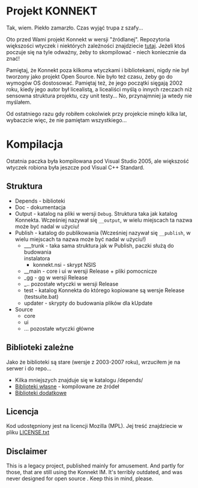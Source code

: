 Projekt KONNEKT
===============

Tak, wiem. Piekło zamarzło. Czas wyjąć trupa z szafy...

Oto przed Wami projekt Konnekt w wersji "źródlanej". Repozytoria większości 
wtyczek i niektórych zależności znajdziecie [tutaj](https://github.com/Konnekt). Jeżeli ktoś poczuje się na tyle odważny, żeby to skompilować - niech koniecznie da znać!

Pamiętaj, że Konnekt poza kilkoma wtyczkami i bibliotekami, nigdy nie był
tworzony jako projekt Open Source. Nie było też czasu, żeby go do wymogów OS
dostosować. Pamiętaj też, że jego początki sięgają 2002 roku, kiedy jego autor
był licealistą, a licealiści myślą o innych rzeczach niż sensowna struktura
projektu, czy unit testy... No, przynajmniej ja wtedy nie myślałem.

Od ostatniego razu gdy robiłem cokolwiek przy projekcie minęło kilka lat, 
wybaczcie więc, że nie pamiętam wszystkiego...

# Kompilacja

Ostatnia paczka była kompilowana pod Visual Studio 2005, ale większość wtyczek 
robiona była jeszcze pod Visual C++ Standard.

## Struktura

 - Depends - biblioteki
 - Doc - dokumentacja
 - Output - katalog na pliki w wersji `Debug`. Struktura taka jak katalog
   Konnekta. Wcześniej nazywał się `__output`, w wielu miejscach ta nazwa może
   być nadal w użyciu!
 - Publish - katalog do publikowania (Wcześniej nazywał się `__publish`, w 
   wielu miejscach ta nazwa może być nadal w użyciu!)
   - ___trunk - taka sama struktura jak w Publish, paczki służą do budowania  
     instalatora
     - konnekt.nsi - skrypt NSIS
   - __main - core i ui w wersji Release + pliki pomocnicze
   - _gg - gg w wersji Release
   - _.. pozostałe wtyczki w wersji Release
   - test - katalog Konnekta do którego kopiowane są wersje Release (testsuite.bat)
   - updater - skrypty do budowania plików dla kUpdate
 - Source
   - core
   - ui
   - ... pozostałe wtyczki główne


## Biblioteki zależne

Jako że biblioteki są stare (wersje z 2003-2007 roku), wrzuciłem je na serwer i do repo...

- Kilka mniejszych znajduje się w katalogu /depends/
- [Biblioteki własne](http://www.konnekt.info/sdk-files/lib.zip) - kompilowane ze źródeł
- [Biblioteki dodatkowe](http://www.konnekt.info/sdk-files/)

## Licencja

Kod udostępniony jest na licencji Mozilla (MPL). Jej treść znajdziecie w pliku [LICENSE.txt](LICENSE.txt)

## Disclaimer

This is a legacy project, published mainly for amusement. And partly for those, that are still using the Konnekt IM. It's terribly outdated, and was never designed for open source . Keep this in mind, please.
